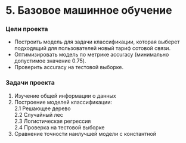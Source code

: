 # 5. Базовое машинное обучение

### Цели проекта

- Построить модель для задачи классификации, которая выберет подходящий для пользователей новый тариф сотовой связи.
- Оптимизировать модель по метрике accuracy (минимально допустимое значение 0.75).
- Проверить accuracy на тестовой выборке.

### Задачи проекта

1. Изучение общей информации о данных  
2. Построение моделей классификации:  
    2.1 Решающее дерево  
    2.2 Случайный лес  
    2.3 Логистическая регрессия  
    2.4 Проверка на тестовой выборке  
3. Сравнение точности наилучшей модели с константной  
